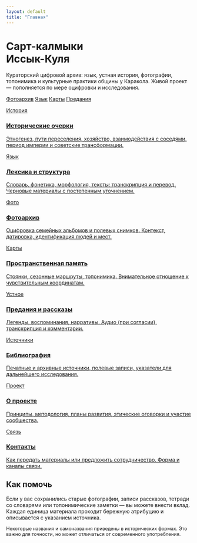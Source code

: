 ```yaml
---
layout: default
title: "Главная"
---
```

<div class="hero">
  <div class="hero-inner">
    <h1 class="hero-title">Сарт-калмыки<br>Иссык-Куля</h1>
    <p class="hero-tagline">Кураторский цифровой архив: язык, устная история, фотографии, топонимика и культурные практики общины у Каракола. Живой проект — пополняется по мере оцифровки и исследования.</p>
    <div class="hero-actions">
      <a class="btn primary" href="{{ '/pages/fotoarhiv.html' | relative_url }}">Фотоархив</a>
      <a class="btn" href="{{ '/pages/yazyk.html' | relative_url }}">Язык</a>
      <a class="btn" href="{{ '/pages/karty.html' | relative_url }}">Карты</a>
      <a class="btn" href="{{ '/pages/ustnye-predaniya.html' | relative_url }}">Предания</a>
    </div>
  </div>
</div>

<section class="section-cards" aria-label="Разделы сайта">
  <ul class="cards-grid" style="padding:0; list-style:none;">
    <li style="--i:0"><a class="card" href="{{ '/pages/istoriya.html' | relative_url }}"><span class="tag">История</span><h3>Исторические очерки</h3><p>Этногенез, пути переселения, хозяйство, взаимодействия с соседями, период империи и советские трансформации.</p></a></li>
    <li style="--i:1"><a class="card" href="{{ '/pages/yazyk.html' | relative_url }}"><span class="tag">Язык</span><h3>Лексика и структура</h3><p>Словарь, фонетика, морфология, тексты: транскрипция и перевод. Черновые материалы с постепенным уточнением.</p></a></li>
    <li style="--i:2"><a class="card" href="{{ '/pages/fotoarhiv.html' | relative_url }}"><span class="tag">Фото</span><h3>Фотоархив</h3><p>Оцифровка семейных альбомов и полевых снимков. Контекст, датировка, идентификация людей и мест.</p></a></li>
    <li style="--i:3"><a class="card" href="{{ '/pages/karty.html' | relative_url }}"><span class="tag">Карты</span><h3>Пространственная память</h3><p>Стоянки, сезонные маршруты, топонимика. Внимательное отношение к чувствительным координатам.</p></a></li>
    <li style="--i:4"><a class="card" href="{{ '/pages/ustnye-predaniya.html' | relative_url }}"><span class="tag">Устное</span><h3>Предания и рассказы</h3><p>Легенды, воспоминания, нарративы. Аудио (при согласии), транскрипция и комментарии.</p></a></li>
    <li style="--i:5"><a class="card" href="{{ '/pages/bibliografiya.html' | relative_url }}"><span class="tag">Источники</span><h3>Библиография</h3><p>Печатные и архивные источники, полевые записи, указатели для дальнейшего исследования.</p></a></li>
    <li style="--i:6"><a class="card" href="{{ '/pages/o-proekte.html' | relative_url }}"><span class="tag">Проект</span><h3>О проекте</h3><p>Принципы, методология, планы развития, этические оговорки и участие сообщества.</p></a></li>
    <li style="--i:7"><a class="card" href="{{ '/pages/kontakty.html' | relative_url }}"><span class="tag">Связь</span><h3>Контакты</h3><p>Как передать материалы или предложить сотрудничество. Форма и каналы связи.</p></a></li>
  </ul>
</section>

<section>
  <h2>Как помочь</h2>
  <p>Если у вас сохранились старые фотографии, записи рассказов, тетради со словарями или топонимические заметки — вы можете внести вклад. Каждая единица материала проходит бережную атрибуцию и описывается с указанием источника.</p>
  <p class="muted" style="font-size:.8rem;">Некоторые названия и самоназвания приведены в исторических формах. Это важно для точности, но может отличаться от современного употребления.</p>
</section>
